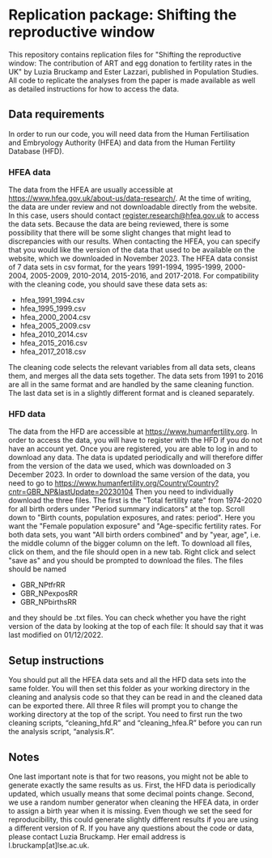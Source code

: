 # Replication package: Shifting the reproductive window
This repository contains replication files for "Shifting the reproductive window: The contribution of ART and egg donation to fertility rates in the UK" by Luzia Bruckamp and Ester Lazzari, published in Population Studies. All code to replicate the analyses from the paper is made available as well as detailed instructions for how to access the data.
## Data requirements
In order to run our code, you will need data from the Human Fertilisation and Embryology Authority (HFEA) and data from the Human Fertility Database (HFD).
### HFEA data
The data from the HFEA are usually accessible at https://www.hfea.gov.uk/about-us/data-research/. At the time of writing, the data are under review and not downloadable directly from the website. In this case, users should contact register.research@hfea.gov.uk to access the data sets. Because the data are being reviewed, there is some possibility that there will be some slight changes that might lead to discrepancies with our results. When contacting the HFEA, you can specify that you would like the version of the data that used to be available on the website, which we downloaded in November 2023.
The HFEA data consist of 7 data sets in csv format, for the years 1991-1994, 1995-1999, 2000-2004, 2005-2009, 2010-2014, 2015-2016, and 2017-2018. For compatibility with the cleaning code, you should save these data sets as:
- hfea_1991_1994.csv
- hfea_1995_1999.csv
- hfea_2000_2004.csv
- hfea_2005_2009.csv
- hfea_2010_2014.csv
- hfea_2015_2016.csv
- hfea_2017_2018.csv

The cleaning code selects the relevant variables from all data sets, cleans them, and merges all the data sets together. The data sets from 1991 to 2016 are all in the same format and are handled by the same cleaning function. The last data set is in a slightly different format and is cleaned separately.
### HFD data
The data from the HFD are accessible at https://www.humanfertility.org. In order to access the data, you will have to register with the HFD if you do not have an account yet. Once you are registered, you are able to log in and to download any data.
The data is updated periodically and will therefore differ from the version of the data we used, which was downloaded on 3 December 2023. In order to download the same version of the data, you need to go to https://www.humanfertility.org/Country/Country?cntr=GBR_NP&lastUpdate=20230104
Then you need to individually download the three files. The first is the "Total fertility rate" from 1974-2020 for all birth orders under "Period summary indicators" at the top. Scroll down to "Birth counts, population exposures, and rates: period". Here you want the "Female population exposure" and "Age-specific fertility rates. For both data sets, you want "All birth orders combined" and by "year, age", i.e. the middle column of the bigger column on the left.
To download all files, click on them, and the file should open in a new tab. Right click and select "save as" and you should be prompted to download the files. The files should be named
- GBR_NPtfrRR
- GBR_NPexposRR
- GBR_NPbirthsRR

and they should be .txt files. You can check whether you have the right version of the data by looking at the top of each file: It should say that it was last modified on 01/12/2022.
## Setup instructions
You should put all the HFEA data sets and all the HFD data sets into the same folder. You will then set this folder as your working directory in the cleaning and analysis code so that they can be read in and the cleaned data can be exported there. All three R files will prompt you to change the working directory at the top of the script.
You need to first run the two cleaning scripts, “cleaning_hfd.R” and “cleaning_hfea.R” before you can run the analysis script, “analysis.R”.
## Notes
One last important note is that for two reasons, you might not be able to generate exactly the same results as us. First, the HFD data is periodically updated, which usually means that some decimal points change. Second, we use a random number generator when cleaning the HFEA data, in order to assign a birth year when it is missing. Even though we set the seed for reproducibility, this could generate slightly different results if you are using a different version of R.
If you have any questions about the code or data, please contact Luzia Bruckamp. Her email address is l.bruckamp[at]lse.ac.uk.
